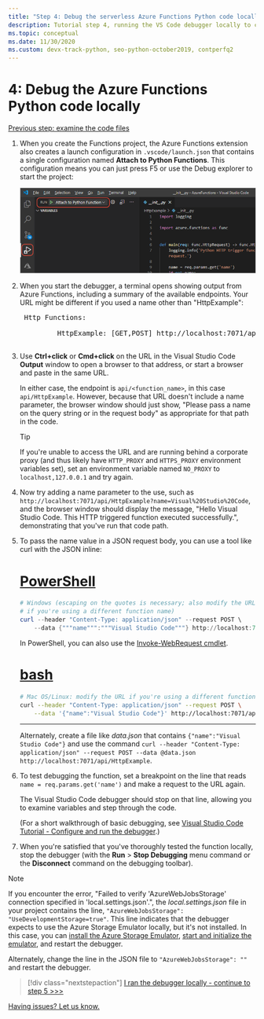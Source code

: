 ```yaml
---
title: "Step 4: Debug the serverless Azure Functions Python code locally with VS Code"
description: Tutorial step 4, running the VS Code debugger locally to check your serverless Python code.
ms.topic: conceptual
ms.date: 11/30/2020
ms.custom: devx-track-python, seo-python-october2019, contperfq2
---
```


# 4: Debug the Azure Functions Python code locally

[Previous step: examine the code files](tutorial-vs-code-serverless-python-03.md)

1. When you create the Functions project, the Azure Functions extension also creates a launch configuration in `.vscode/launch.json` that contains a single configuration named **Attach to Python Functions**. This configuration means you can just press F5 or use the Debug explorer to start the project:

    ![Configuration for Debug explorer to start a Python project](media/tutorial-vs-code-serverless-python/configuration-to-start-a-python-project-for-debugging.png)

1. When you start the debugger, a terminal opens showing output from Azure Functions, including a summary of the available endpoints. Your URL might be different if you used a name other than "HttpExample":

    <pre>
    Http Functions:

            HttpExample: [GET,POST] http://localhost:7071/api/HttpExample
    </pre>

1. Use **Ctrl+click** or **Cmd+click** on the URL in the Visual Studio Code **Output** window to open a browser to that address, or start a browser and paste in the same URL.

    In either case, the endpoint is `api/<function_name>`, in this case `api/HttpExample`. However, because that URL doesn't include a name parameter, the browser window should just show, "Please pass a name on the query string or in the request body" as appropriate for that path in the code.

    > [!TIP]
    > If you're unable to access the URL and are running behind a corporate proxy (and thus likely have `HTTP_PROXY` and `HTTPS_PROXY` environment variables set), set an environment variable named `NO_PROXY` to `localhost,127.0.0.1` and try again.

1. Now try adding a name parameter to the use, such as `http://localhost:7071/api/HttpExample?name=Visual%20Studio%20Code`, and the browser window should display the message, "Hello Visual Studio Code. This HTTP triggered function executed successfully.", demonstrating that you've run that code path.

1. To pass the name value in a JSON request body, you can use a tool like curl with the JSON inline:

    # [PowerShell](#tab/powershell)

    ```powershell
    # Windows (escaping on the quotes is necessary; also modify the URL
    # if you're using a different function name)
    curl --header "Content-Type: application/json" --request POST \
        --data {"""name""":"""Visual Studio Code"""} http://localhost:7071/api/HttpExample
    ```

    In PowerShell, you can also use the [Invoke-WebRequest cmdlet](/powershell/module/microsoft.powershell.utility/invoke-webrequest).

    # [bash](#tab/bash)

    ```bash
    # Mac OS/Linux: modify the URL if you're using a different function name
    curl --header "Content-Type: application/json" --request POST \
        --data '{"name":"Visual Studio Code"}' http://localhost:7071/api/HttpExample
    ```

    ---

    Alternately, create a file like *data.json* that contains `{"name":"Visual Studio Code"}` and use the command `curl --header "Content-Type: application/json" --request POST --data @data.json http://localhost:7071/api/HttpExample`.

1. To test debugging the function, set a breakpoint on the line that reads `name = req.params.get('name')` and make a request to the URL again.

    The Visual Studio Code debugger should stop on that line, allowing you to examine variables and step through the code.

    (For a short walkthrough of basic debugging, see [Visual Studio Code Tutorial - Configure and run the debugger](https://code.visualstudio.com/docs/python/python-tutorial#configure-and-run-the-debugger).)

1. When you're satisfied that you've thoroughly tested the function locally, stop the debugger (with the **Run** > **Stop Debugging** menu command or the **Disconnect** command on the debugging toolbar).

> [!NOTE]
> If you encounter the error, "Failed to verify 'AzureWebJobsStorage' connection specified in 'local.settings.json'.", the *local.settings.json* file in your project contains the line, `"AzureWebJobsStorage": "UseDevelopmentStorage=true"`. This line indicates that the debugger expects to use the Azure Storage Emulator locally, but it's not installed. In this case, you can [install the Azure Storage Emulator](/azure/storage/common/storage-use-emulator#get-the-storage-emulator), [start and initialize the emulator](/azure/storage/common/storage-use-emulator#start-and-initialize-the-storage-emulator), and restart the debugger.
>
> Alternately, change the line in the JSON file to `"AzureWebJobsStorage": ""` and restart the debugger.

> [!div class="nextstepaction"]
> [I ran the debugger locally - continue to step 5 >>>](tutorial-vs-code-serverless-python-05.md)

[Having issues? Let us know.](https://aka.ms/python-functions-qs-ms-survey)
